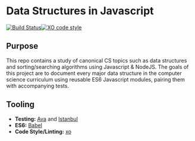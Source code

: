 # Data Structures in Javascript

[![Build Status](https://travis-ci.org/danyim/data-structures-js.svg?branch=master)](https://travis-ci.org/danyim/data-structures-js)[![XO code style](https://img.shields.io/badge/code_style-XO-5ed9c7.svg)](https://github.com/sindresorhus/xo)

## Purpose
This repo contains a study of canonical CS topics such as data structures and sorting/searching algorithms using Javascript & NodeJS. The goals of this project are to document every major data structure in the computer science curriculum using reusable ES6 Javascript modules, pairing them with accompanying tests.

## Tooling
- **Testing:** [Ava](https://github.com/avajs/ava) and [Istanbul](https://github.com/istanbuljs/nyc)
- **ES6:** [Babel](https://babeljs.io/)
- **Code Style/Linting:** [xo](https://github.com/sindresorhus/xo)
